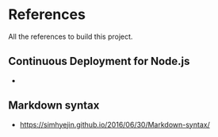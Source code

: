 # References
All the references to build this project.

## Continuous Deployment for Node.js
*

## Markdown syntax
* https://simhyejin.github.io/2016/06/30/Markdown-syntax/

